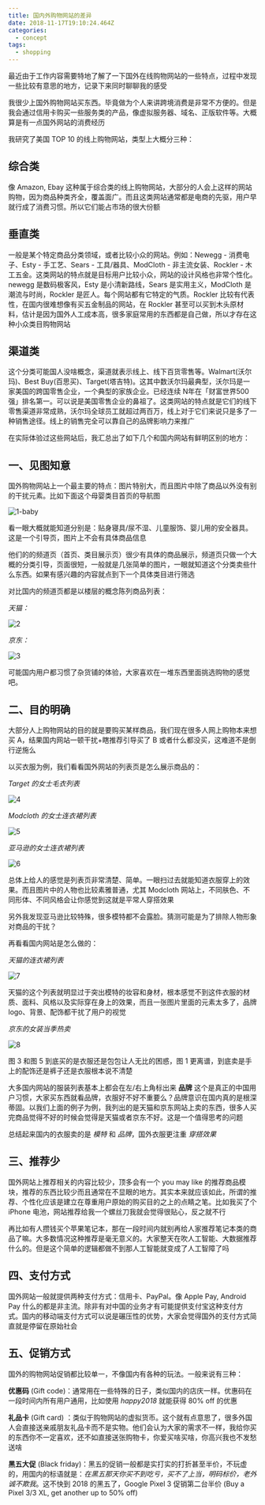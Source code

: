 ```yaml
---
title: 国内外购物网站的差异
date: 2018-11-17T19:10:24.464Z
categories:
  - concept
tags:
  - shopping
---
```


最近由于工作内容需要特地了解了一下国外在线购物网站的一些特点，过程中发现一些比较有意思的地方，记录下来同时聊聊我的感受

我很少上国外购物网站买东西。毕竟做为个人来讲跨境消费是非常不方便的。但是我会通过信用卡购买一些服务类的产品，像虚拟服务器、域名、正版软件等。大概算是有一点国外网站的消费经历

我研究了美国 TOP 10 的线上购物网站，类型上大概分三种：

## 综合类

像 Amazon, Ebay 这种属于综合类的线上购物网站，大部分的人会上这样的网站购物，因为商品种类齐全，覆盖面广。而且这类网站通常都是电商的先驱，用户早就行成了消费习惯。所以它们能占市场的很大份额

## 垂直类

一般是某个特定商品分类领域，或者比较小众的网站。例如：Newegg - 消费电子、Esty - 手工艺、Sears - 工具/器具、ModCloth - 非主流女装、Rockler - 木工五金。这类网站的特点就是目标用户比较小众，网站的设计风格也非常个性化。newegg 是数码极客风，Esty 是小清新路线，Sears 是实用主义，ModCloth 是潮流与时尚，Rockler 是匠人。每个网站都有它特定的气质。Rockler 比较有代表性，在国内很难想像有买五金制品的网站，在 Rockler 甚至可以买到木头原材料，估计是因为国外人工成本高，很多家庭常用的东西都是自己做，所以才存在这种小众类目购物网站

## 渠道类

这个分类可能国人没啥概念，渠道就表示线上、线下百货零售等。Walmart(沃尔玛)、Best Buy(百思买)、Target(塔吉特)。这其中数沃尔玛最典型，沃尔玛是一家美国的跨国零售企业，一个典型的家族企业。已经连续 N年在「财富世界500强」排名第一。可以说是美国零售企业的鼻祖了。这类网站的特点就是它们的线下零售渠道非常成熟，沃尔玛全球员工就超过两百万，线上对于它们来说只是多了一种销售途径。线上的销售完全可以靠自己的品牌影响力来推广

在实际体验过这些网站后，我汇总出了如下几个和国内网站有鲜明区别的地方：

## 一、见图知意

国外购物网站上一个最主要的特点：图片特别大，而且图片中除了商品以外没有别的干扰元素。比如下面这个母婴类目首页的导航图

![1-baby](https://img10.360buyimg.com/devfe/jfs/t27766/157/1846789565/232488/e8057cb4/5befdb3aNb3e9b6c5.jpg)

看一眼大概就能知道分别是：贴身寝具/尿不湿、儿童服饰、婴儿用的安全器具。这是一个引导页，图片上不会有具体商品信息

他们的的频道页（首页、类目展示页）很少有具体的商品展示，频道页只做一个大概的分类引导，页面很短，一般就是几张简单的图片，一眼就知道这个分类卖些什么东西。如果有感兴趣的内容就点到下一个具体类目进行筛选

对比国内的频道页都是以楼层的概念陈列商品列表：

*天猫：*

![2](https://img30.360buyimg.com/devfe/jfs/t27016/6/1877215244/218953/545e30f8/5befe09cN27258cb2.jpg)

*京东：*

![3](https://img20.360buyimg.com/devfe/jfs/t26719/241/1900487066/122604/c6b8ecd7/5befe110Nc4bee940.jpg)

可能国内用户都习惯了杂货铺的体验，大家喜欢在一堆东西里面挑选购物的感觉吧。

## 二、目的明确

大部分人上购物网站的目的就是要购买某样商品，我们现在很多人网上购物本来想买 A，结果国内网站一顿干扰+瞎推荐引导买了 B 或者什么都没买，这难道不是倒行逆施么

以买衣服为例，我们看看国外网站的列表页是怎么展示商品的：

*Target 的女士毛衣列表*

![4](https://img12.360buyimg.com/devfe/jfs/t28819/338/343314321/120843/2178ef25/5befe81fN2f2191e1.jpg)

*Modcloth 的女士连衣裙列表*

![5](https://img12.360buyimg.com/devfe/jfs/t26242/277/1886054701/161109/83518a14/5befe90fN2c5ee49b.jpg)

*亚马逊的女士连衣裙列表*

![6](https://img14.360buyimg.com/devfe/jfs/t30616/134/329588485/146048/60789f18/5befea0bN2c2312e8.jpg)

总体上给人的感觉是列表页非常清楚、简单。一眼扫过去就能知道衣服穿上的效果。而且图片中的人物也比较素雅普通，尤其 Modcloth 网站上，不同肤色、不同形体、不同风格会让你感觉到这就是平常人穿搭效果

另外我发现亚马逊比较特殊，很多模特都不会露脸。猜测可能是为了排除人物形象对商品的干扰？

再看看国内网站是怎么做的：

*天猫的连衣裙列表*

![7](https://img11.360buyimg.com/devfe/jfs/t26797/231/1839438911/255736/494048cd/5befedcaNd7706a3d.jpg)

天猫的这个列表就明显过于突出模特的妆容和身材，根本感觉不到这件衣服的材质、面料、风格以及实际穿在身上的效果，而且一张图片里面的元素太多了，品牌 logo、背景、配饰都干扰了用户的视觉

*京东的女装当季热卖*

![8](https://img11.360buyimg.com/devfe/jfs/t30151/331/327872197/211139/31fb4643/5befef3cN3f72cb58.jpg)

图 3 和图 5 到底买的是衣服还是包包让人无比的困惑，图 1 更离谱，到底卖是手上的配饰还是裤子还是衣服根本说不清楚

大多国内网站的服装列表基本上都会在左/右上角标出来 **品牌** 这个是真正的中国用户习惯，大家买东西就看品牌，衣服好不好不重要么？品牌意识在国内真的是根深蒂固。以我们上面的例子为例，我列出的是天猫和京东网站上卖的东西，很多人买完商品觉得不好的时候会觉得是天猫或者京东不好。这是一个值得思考的问题

总结起来国内的衣服卖的是 *模特* 和 *品牌*，国外衣服更注重 *穿搭效果*

## 三、推荐少

国外网站上推荐相关的内容比较少，顶多会有一个 you may like 的推荐商品模块，推荐的东西比较少而且通常在不显眼的地方。其实本来就应该如此，所谓的推荐、个性化应该是建立在尊重用户原始的购买目的之上的点睛之笔。比如我买了个 iPhone 电池，网站推荐给我一个螺丝刀我就会觉得很贴心，反之就不行

再比如有人攒钱买个苹果笔记本，那在一段时间内就别再给人家推荐笔记本类的商品了嘛。大多数情况这种推荐是毫无意义的。大家整天在吹人工智能、大数据推荐什么的。但是这个简单的逻辑都做不到那人工智能就变成了人工智障了吗

## 四、支付方式

国外网站一般就提供两种支付方式：信用卡、PayPal。像 Apple Pay, Android Pay 什么的都是非主流。除非有对中国的业务才有可能提供支付宝这种支付方式。国内的移动端支付方式可以说是碾压性的优势，大家会觉得国外的支付方式简直就是停留在原始社会

## 五、促销方式

国外的购物网站促销都比较单一，不像国内有各种的玩法。一般来说有三种：

**优惠码** (Gift code)：通常用在一些特殊的日子，类似国内的店庆一样。优惠码在一段时间内所有用户通用，比如使用 *happy2018* 就能获得 80% off 的优惠

**礼品卡** (Gift card) ：类似于购物网站的虚拟货币。这个就有点意思了，很多外国人会直接送亲戚朋友礼品卡而不是实物。他们会认为大家的需求不一样，我给你买的东西你不一定喜欢，还不如直接送张购物卡，你爱买啥买啥，你高兴我也不发愁送啥

**黑五大促** (Black friday)：黑五的促销一般都是实打实的打折甚至半价，不玩虚的，用国内的标语就是：*在黑五那天你买不到吃亏，买不了上当，明码标价，老外诚不欺我*。这不快到 2018 的黑五了，Google Pixel 3 促销第二台半价 (Buy a Pixel 3/3 XL, get another up to 50% off)
